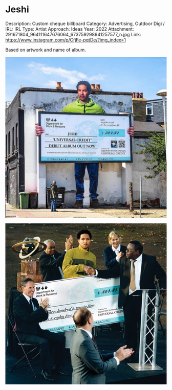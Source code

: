 # Jeshi

Description: Custom cheque billboard
Category: Advertising, Outdoor
Digi / IRL: IRL
Type: Artist
Approach: Ideas
Year: 2022
Attachment: 291671804_964111647676064_673759298941257577_n.jpg
Link: https://www.instagram.com/p/CfjFe-pqtDe/?img_index=1

Based on artwork and name of album. 

![291671804_964111647676064_673759298941257577_n.jpg](Jeshi%2026bd3798725d8130a708d048dbeab15f/291671804_964111647676064_673759298941257577_n.jpg)

![291836595_622188068870387_8372042539767104844_n.jpg](Jeshi%2026bd3798725d8130a708d048dbeab15f/291836595_622188068870387_8372042539767104844_n.jpg)